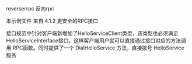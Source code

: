 reverserrpc      反向rpc



本示例文件 来自   4.1.2 更安全的RPC接口

接口规范中针对客户端新增加了HelloServiceClient类型，该类型也必须满足
HelloServiceInterface接口，这样客户端用户就可以直接通过接口对应的方法调用
RPC函数。同时提供了一个 DialHelloService 方法，直接拨号 HelloService 服务
